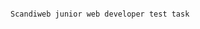                                                                                            					 Scandiweb junior web developer test task
																								 
